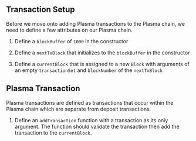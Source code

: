 ## Transaction Setup

Before we move onto adding Plasma transactions to the Plasma chain, we need to define a few attributes on our Plasma chain.

1. Define a `blockBuffer` of `1000` in the constructor

2. Define a `nextTxBlock` that initializes to the `blockBuffer` in the constructor

3. Define a `currentBlock` that is assigned to a new `Block` with arguments of an empty `transactionSet` and `blockNumber` of the `nextTxBlock`


## Plasma Transaction

Plasma transactions are defined as transactions that occur within the Plasma chain which are separate from deposit transactions.

1. Define an `addTransaction` function with a transaction as its only argument. The function should validate the transaction then add the transaction to the `currentBlock`.
